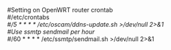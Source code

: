 #Setting on OpenWRT router crontab  
#/etc/crontabs   
#*/5 * * * * /etc/oscam/ddns-update.sh >/dev/null 2>&1  
#Use ssmtp sendmail per hour  
#*/60 * * * * /etc/ssmtp/sendmail.sh >/dev/null 2>&1   
